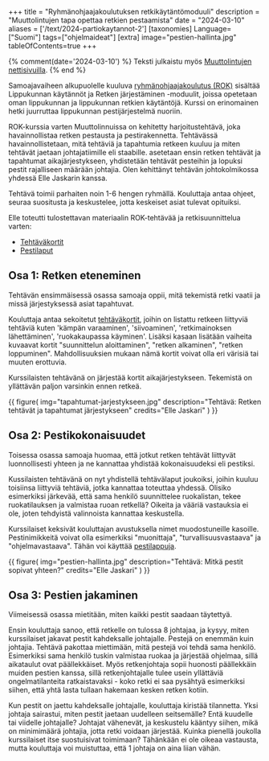 +++
title = "Ryhmänohjaajakoulutuksen retkikäytäntömoduuli"
description = "Muuttolintujen tapa opettaa retkien pestaamista"
date = "2024-03-10"
aliases = ['/text/2024-partiokaytannot-2']
[taxonomies]
Language=["Suomi"]
tags=["ohjelmaideat"]
[extra]
image="pestien-hallinta.jpg"
tableOfContents=true
+++

{% comment(date='2024-03-10') %}
Teksti julkaistu myös [Muuttolintujen nettisivuilla](https://muuttolinnut.fi/ryhmanohjaajakoulutuksen-retkikaytantomoduuli/).
{% end %}

Samoajavaiheen alkupuolelle kuuluva
[ryhmänohjaajakoulutus (ROK)](https://partio-ohjelma.fi/samoajat/ryhmaenohjaajakoulutus)
sisältää Lippukunnan käytännöt ja Retken järjestäminen -moduulit, joissa opetetaan oman lippukunnan ja lippukunnan retkien käytäntöjä. Kurssi on erinomainen hetki juurruttaa lippukunnan pestijärjestelmä nuoriin.

ROK-kurssia varten Muuttolinnuissa on kehitetty harjoitustehtävä, joka havainnollistaa retken pestausta ja pestirakennetta. Tehtävässä havainnollistetaan, mitä tehtäviä ja tapahtumia retkeen kuuluu ja miten tehtävät jaetaan johtajatiimille eli staabille. asetetaan ensin retken tehtävät ja tapahtumat aikajärjestykseen, yhdistetään tehtävät pesteihin ja lopuksi pestit rajalliseen määrään johtajia. Olen kehittänyt tehtävän johtokolmikossa yhdessä Elle Jaskarin kanssa.

Tehtävä toimii parhaiten noin 1-6 hengen ryhmällä. Kouluttaja antaa ohjeet, seuraa suositusta ja keskustelee, jotta keskeiset asiat tulevat opituiksi.

Elle toteutti tulostettavan materiaalin ROK-tehtävää ja retkisuunnittelua varten:

- [Tehtäväkortit](muli_taskikortit.pdf)
- [Pestilaput](muli_retkiroolit.pdf)

## Osa 1: Retken eteneminen

Tehtävän ensimmäisessä osassa samoaja oppii, mitä tekemistä retki vaatii ja missä järjestyksessä asiat tapahtuvat.

Kouluttaja antaa sekoitetut [tehtäväkortit](muli_taskikortit.pdf), joihin on listattu retkeen liittyviä tehtäviä kuten 'kämpän varaaminen', 'siivoaminen', 'retkimainoksen lähettäminen', 'ruokakaupassa käyminen'. Lisäksi kasaan lisätään vaiheita kuvaavat kortit "suunnittelun aloittaminen", "retken alkaminen", "retken loppuminen". Mahdollisuuksien mukaan nämä kortit voivat olla eri värisiä tai muuten erottuvia.

Kurssilaisten tehtävänä on järjestää kortit aikajärjestykseen. Tekemistä on yllättävän paljon varsinkin ennen retkeä.

{{
    figure(
        img="tapahtumat-jarjestykseen.jpg"
        description="Tehtävä: Retken tehtävät ja tapahtumat järjestykseen"
        credits="Elle Jaskari"
    )
}}

## Osa 2: Pestikokonaisuudet

Toisessa osassa samoaja huomaa, että jotkut retken tehtävät liittyvät luonnollisesti yhteen ja ne kannattaa yhdistää kokonaisuudeksi eli pestiksi.

Kussilaisten tehtävänä on nyt yhdistellä tehtävälaput joukoiksi, joihin kuuluu toisiinsa liittyviä tehtäviä, jotka kannattaa toteuttaa yhdessä. Olisiko esimerkiksi järkevää, että sama henkilö suunnittelee ruokalistan, tekee ruokatilauksen ja valmistaa ruoan retkellä? Oikeita ja vääriä vastauksia ei ole, joten tehdyistä valinnoista kannattaa keskustella.

Kurssilaiset keksivät kouluttajan avustuksella nimet muodostuneille kasoille. Pestinimikkeitä voivat olla esimerkiksi "muonittaja", "turvallisuusvastaava" ja "ohjelmavastaava". Tähän voi käyttää [pestilappuja](muli_retkiroolit.pdf).

{{
    figure(
        img="pestien-hallinta.jpg"
        description="Tehtävä: Mitkä pestit sopivat yhteen?"
        credits="Elle Jaskari"
    )
}}

## Osa 3: Pestien jakaminen

Viimeisessä osassa mietitään, miten kaikki pestit saadaan täytettyä.

Ensin kouluttaja sanoo, että retkelle on tulossa 8 johtajaa, ja kysyy, miten kurssilaiset jakavat pestit kahdeksalle johtajalle. Pestejä on enemmän kuin johtajia. Tehtävä pakottaa miettimään, mitä pestejä voi tehdä sama henkilö. Esimerkiksi sama henkilö tuskin valmistaa ruokaa ja järjestää ohjelmaa, sillä aikataulut ovat päällekkäiset. Myös retkenjohtaja sopii huonosti päällekkäin muiden pestien kanssa, sillä retkenjohtajalle tulee usein yllättäviä ongelmatilanteita ratkaistavaksi - koko retki ei saa pysähtyä esimerkiksi siihen, että yhtä lasta tullaan hakemaan kesken retken kotiin.

Kun pestit on jaettu kahdeksalle johtajalle, kouluttaja kiristää tilannetta. Yksi johtaja sairastui, miten pestit jaetaan uudelleen seitsemälle? Entä kuudelle tai viidelle johtajalle? Johtajat vähenevät, ja keskustelu kääntyy siihen, mikä on minimimäärä johtajia, jotta retki voidaan järjestää. Kuinka pienellä joukolla kurssilaiset itse suostuisivat toimimaan? Tähänkään ei ole oikeaa vastausta, mutta kouluttaja voi muistuttaa, että 1 johtaja on aina liian vähän.
